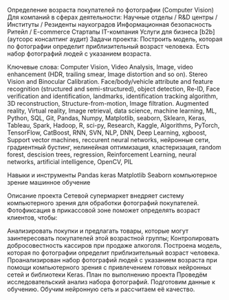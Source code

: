Определение возраста покупателей по фотографии (Computer Vision)
Для компаний в сферах деятельности:
Научные отделы / R&D центры / Институты / Резиденты наукоградов
Информационная безопасность
Ритейл / E-commerce
Стартапы
IT-компания
Услуги для бизнеса [b2b] (аутсорс консалтинг аудит)
Задачи проекта:
Построить модель, которая по фотографии определит приблизительный возраст человека. Есть набор фотографий людей с указанием возраста.

Ключевые слова:
Computer Vision, Video Analysis, Image, video enhancement (HDR, trailing smear, Image distortion and so on). Stereo Vision and Binocular Calibration. Face/body/vehicle attribute and feature recognition (structured and semi-structured), object detection, Re-ID, Face verification and identification, landmarks, identification tracking algorithm, 3D reconstruction, Structure-from-motion, Image filtration. Augmented reality, Virtual reality, Image retrieval, data science, machine learning, ML, Python, SQL, Git, Pandas, Numpy, Matplotlib, seaborn, Sklearn, Keras, Tableau, Spark, Hadoop, R, sci-py, Research, Kaggle, Algorithms, PyTorch, TensorFlow, CatBoost, RNN, SVN, NLP, DNN, Deep Learning, xgboost, Support vector machines, reccurent neural networks, нейронные сети, градиентный бустинг, нелинейная оптимизация, кластеризация, random forest, descision trees, regression, Reinforcement Learning, neural networks, artificial intelligence, OpenCV, PIL

Навыки и инструменты
Pandas keras Matplotlib Seaborn компьютерное зрение машинное обучение

Описание проекта
Сетевой супермаркет внедряет систему компьютерного зрения для обработки фотографий покупателей. Фотофиксация в прикассовой зоне поможет определять возраст клиентов, чтобы:

Анализировать покупки и предлагать товары, которые могут заинтересовать покупателей этой возрастной группы;
Контролировать добросовестность кассиров при продаже алкоголя. Построена модель, которая по фотографии определит приблизительный возраст человека. Проанализирован набор фотографий людей с указанием возраста при помощи компьютерного зрения с привлечением готовых нейронных сетей и библиотеки Keras.
План по выполнению проекта
Проведём исследовательский анализ набора фотографий.
Подготовим данные к обучению.
Обучим нейронную сеть и рассчитаем её качество.
